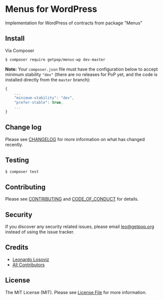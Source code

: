 # Menus for WordPress

<!--
[![Latest Version on Packagist][ico-version]][link-packagist]
[![Software License][ico-license]](LICENSE.md)
[![Build Status][ico-travis]][link-travis]
[![Coverage Status][ico-scrutinizer]][link-scrutinizer]
[![Quality Score][ico-code-quality]][link-code-quality]
[![Total Downloads][ico-downloads]][link-downloads]
-->

Implementation for WordPress of contracts from package "Menus"


## Install

Via Composer

``` bash
$ composer require getpop/menus-wp dev-master
```

**Note:** Your `composer.json` file must have the configuration below to accept minimum stability `"dev"` (there are no releases for PoP yet, and the code is installed directly from the `master` branch):

```javascript
{
    ...
    "minimum-stability": "dev",
    "prefer-stable": true,
    ...
}
```

<!--
## Usage

``` php
```
-->

## Change log

Please see [CHANGELOG](CHANGELOG.md) for more information on what has changed recently.

## Testing

``` bash
$ composer test
```

## Contributing

Please see [CONTRIBUTING](CONTRIBUTING.md) and [CODE_OF_CONDUCT](CODE_OF_CONDUCT.md) for details.

## Security

If you discover any security related issues, please email leo@getpop.org instead of using the issue tracker.

## Credits

- [Leonardo Losoviz][link-author]
- [All Contributors][link-contributors]

## License

The MIT License (MIT). Please see [License File](LICENSE.md) for more information.

[ico-version]: https://img.shields.io/packagist/v/getpop/menus-wp.svg?style=flat-square
[ico-license]: https://img.shields.io/badge/license-MIT-brightgreen.svg?style=flat-square
[ico-travis]: https://img.shields.io/travis/getpop/menus-wp/master.svg?style=flat-square
[ico-scrutinizer]: https://img.shields.io/scrutinizer/coverage/g/getpop/menus-wp.svg?style=flat-square
[ico-code-quality]: https://img.shields.io/scrutinizer/g/getpop/menus-wp.svg?style=flat-square
[ico-downloads]: https://img.shields.io/packagist/dt/getpop/menus-wp.svg?style=flat-square

[link-packagist]: https://packagist.org/packages/getpop/menus-wp
[link-travis]: https://travis-ci.org/getpop/menus-wp
[link-scrutinizer]: https://scrutinizer-ci.com/g/getpop/menus-wp/code-structure
[link-code-quality]: https://scrutinizer-ci.com/g/getpop/menus-wp
[link-downloads]: https://packagist.org/packages/getpop/menus-wp
[link-author]: https://github.com/leoloso
[link-contributors]: ../../contributors
